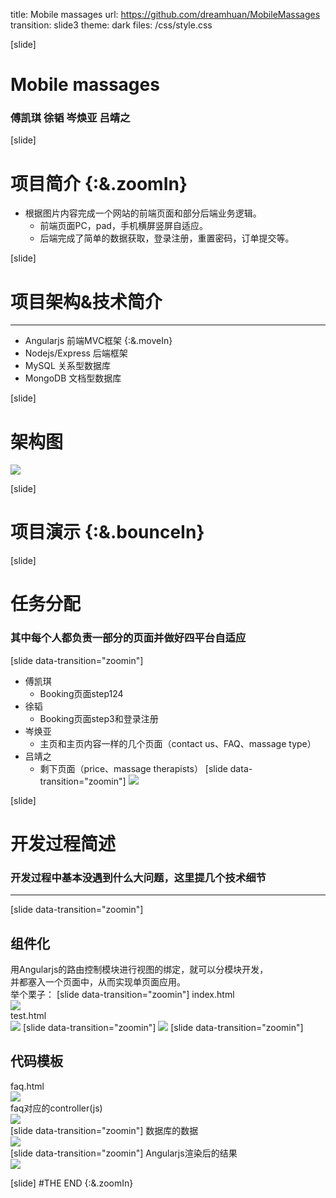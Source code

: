 ﻿﻿title: Mobile massages
url: https://github.com/dreamhuan/MobileMassages
transition: slide3
theme: dark
files: /css/style.css

[slide]
# Mobile massages
### 傅凯琪 徐韬 岑焕亚 吕靖之


[slide]
# 项目简介 {:&.zoomIn}
*  根据图片内容完成一个网站的前端页面和部分后端业务逻辑。
    - 前端页面PC，pad，手机横屏竖屏自适应。
    - 后端完成了简单的数据获取，登录注册，重置密码，订单提交等。


[slide]
# 项目架构&技术简介
----
* Angularjs 前端MVC框架 {:&.moveIn}
* Nodejs/Express 后端框架
* MySQL 关系型数据库
* MongoDB 文档型数据库


[slide]
# 架构图
![](/img/jiagou.jpg)


[slide]
# 项目演示 {:&.bounceIn}


[slide]
# 任务分配
### 其中每个人都负责一部分的页面并做好四平台自适应
[slide data-transition="zoomin"]
* 傅凯琪
    - Booking页面step124
* 徐韬
    - Booking页面step3和登录注册
* 岑焕亚
    - 主页和主页内容一样的几个页面（contact us、FAQ、massage type）
* 吕靖之
    - 剩下页面（price、massage therapists）
[slide data-transition="zoomin"]
![](/img/jiagou.jpg)


[slide]
# 开发过程简述
### 开发过程中基本没遇到什么大问题，这里提几个技术细节
----
[slide data-transition="zoomin"]
## 组件化
用Angularjs的路由控制模块进行视图的绑定，就可以分模块开发，  
并都塞入一个页面中，从而实现单页面应用。  
举个栗子：
[slide data-transition="zoomin"]
index.html  
![](/img/1.1.png)  
test.html  
![](/img/1.2.png)
[slide data-transition="zoomin"]
![](/img/1.3.png)
[slide data-transition="zoomin"]
## 代码模板
faq.html  
![](/img/2.1.png)  
faq对应的controller(js)  
![](/img/2.2.png)  
[slide data-transition="zoomin"]
数据库的数据  
![](/img/2.3.png)  
[slide data-transition="zoomin"]
Angularjs渲染后的结果  
![](/img/2.4.png)


[slide]
#THE END {:&.zoomIn}
